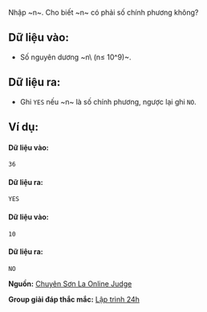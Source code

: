 Nhập ~n~. Cho biết ~n~ có phải số chính phương không?

## Dữ liệu vào:
- Số nguyên dương ~n\ (n≤ 10^9)~.

## Dữ liệu ra:
- Ghi `YES` nếu ~n~ là số chính phương, ngược lại ghi `NO`.

## Ví dụ:
#### Dữ liệu vào:
```
36
```

#### Dữ liệu ra:
```
YES
```

#### Dữ liệu vào:
```
10
```

#### Dữ liệu ra:
```
NO
```
**Nguồn:** [Chuyên Sơn La Online Judge](http://csloj.ddns.net/)

**Group giải đáp thắc mắc:** [Lập trình 24h](https://www.facebook.com/groups/1386904321519984)